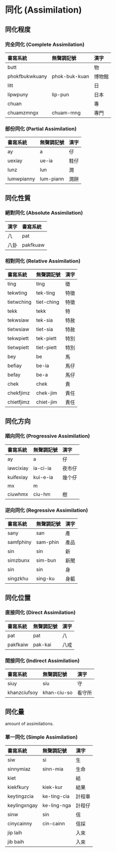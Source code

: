 # 同化 (Assimilation)

## 同化程度

### 完全同化 (Complete Assimilation)

| 書寫系統 | 無聲調記號 | 漢字 |
| :--- | :--- | :--- |
| butt || 物 |
| phokfbukwkuany |  phok-buk-kuan | 博物館 |
| litt || 日 |
| lipwpuny | lip-pun | 日本 |
| chuan || 專 |
| chuamzmngx | chuam-mng | 專門 |

### 部份同化 (Partial Assimilation)

| 書寫系統 | 無聲調記號 | 漢字 |
| :--- | :--- | :--- |
| ay | a | 仔 |
| uexiay   | ue-ia | 鞋仔 |
| lunz | lun | 潤 |
| lumwpianny | lum-piann | 潤餅 |

## 同化性質

### 絕對同化 (Absolute Assimilation)

| 漢字 | 書寫系統 |
| :--- | :--- |
| 八 | pat |
| 八卦 | pakfkuaw |

### 相對同化 (Relative Assimilation)

| 書寫系統 | 無聲調記號 | 漢字 |
| :--- | :--- | :--- |
| ting | ting | 徵 |
| tekwting | tek-ting | 特徵 |
| tietwching | tiet-ching | 特徵 |
| tekk | tekk | 特 |
| tekwsiaw | tek-sia | 特赦 |
| tietwsiaw | tiet-sia | 特赦 |
| tekwpiett | tek-piett | 特別 |
| tietwpiett | tiet-piett | 特別 |
| bey | be | 馬 |
| befiay | be-ia | 馬仔 |
| befay | be-a | 馬仔 |
| chek | chek | 責   |
| chekfjimz | chek-jim    | 責任 |
| chietfjimz  | chiet-jim   | 責任 |

## 同化方向

### 順向同化 (Progressive Assimilation)

| 書寫系統 | 無聲調記號 | 漢字   |
| :--- | :--- | :--- |
| ay | a | 仔 |
| iawcixiay | ia-ci-ia | 夜市仔 |
| kuifexiay | kui-e-ia | 幾个仔 |
| mx | m ||
| ciuwhmx | ciu-hm | 樹 |

### 逆向同化 (Regressive Assimilation)

| 書寫系統 | 無聲調記號 | 漢字 |
| :--- | :--- | :--- |
| sany | san | 產   |
| samfphiny | sam-phin | 產品 |
| sin | sin | 新 |
| simzbunx  | sim-bun   | 新聞 |
| sin | sin | 身 |
| singzkhu | sing-ku   | 身軀 |

## 同化位置

### 直接同化 (Direct Assimilation)


| 書寫系統 | 無聲調記號 | 漢字 |
| :--- | :--- | :--- |
| pat | pat | 八 |
| pakfkaiw | pak-kai | 八戒 |

### 間接同化 (Indirect Assimilation)

| 書寫系統 | 無聲調記號 | 漢字 |
| :--- | :--- | :--- |
| siuy | siu | 守 |
| khanzciufsoy | khan-ciu-so | 看守所 |

## 同化量

amount of assimilations.

### 單一同化 (Simple Assimilation)

| 書寫系統 | 無聲調記號 | 漢字 |
| :--- | :--- | :--- |
| siw | si | 生 |
| sinnymiaz | sinn-mia | 生命 |
| kiet || 結 |
| kiekfkury | kiek-kur | 結果 |
| keytingzcia | ke-ting-cia | 計程車 |
| keylingxngay | ke-ling-nga | 計程仔 |
| sinw | sin | 信 |
| cinycainny | cin-cainn | 信採 |
| jip laih || 入來 |
| jib baih || 入來 |
